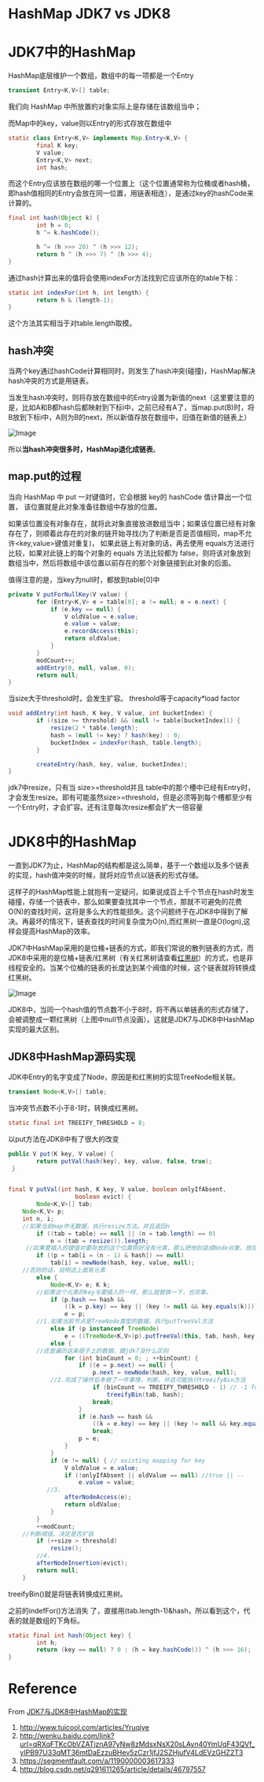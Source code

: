 # HashMap JDK7 vs JDK8 

# JDK7中的HashMap

HashMap底层维护一个数组，数组中的每一项都是一个Entry

```java
transient Entry<K,V>[] table;
```

我们向 HashMap 中所放置的对象实际上是存储在该数组当中； 



而Map中的key，value则以Entry的形式存放在数组中

```java
static class Entry<K,V> implements Map.Entry<K,V> {
        final K key;
        V value;
        Entry<K,V> next;
        int hash;
```



而这个Entry应该放在数组的哪一个位置上（这个位置通常称为位桶或者hash桶，即hash值相同的Entry会放在同一位置，用链表相连），是通过key的hashCode来计算的。

```java
final int hash(Object k) {
        int h = 0;
        h ^= k.hashCode();

        h ^= (h >>> 20) ^ (h >>> 12);
        return h ^ (h >>> 7) ^ (h >>> 4);
}
```



通过hash计算出来的值将会使用indexFor方法找到它应该所在的table下标：

```java
static int indexFor(int h, int length) {
        return h & (length-1);
}
```

这个方法其实相当于对table.length取模。



## hash冲突

当两个key通过hashCode计算相同时，则发生了hash冲突(碰撞)，HashMap解决hash冲突的方式是用链表。

当发生hash冲突时，则将存放在数组中的Entry设置为新值的next（这里要注意的是，比如A和B都hash后都映射到下标i中，之前已经有A了，当map.put(B)时，将B放到下标i中，A则为B的next，所以新值存放在数组中，旧值在新值的链表上）

![Image]()

所以**当hash冲突很多时，HashMap退化成链表**。



## map.put的过程

当向 HashMap 中 put 一对键值时，它会根据 key的 hashCode 值计算出一个位置， 该位置就是此对象准备往数组中存放的位置。 

如果该位置没有对象存在，就将此对象直接放进数组当中；如果该位置已经有对象存在了，则顺着此存在的对象的链开始寻找(为了判断是否是否值相同，map不允许&lt;key,value&gt;键值对重复)， 如果此链上有对象的话，再去使用 equals方法进行比较，如果对此链上的每个对象的 equals 方法比较都为 false，则将该对象放到数组当中，然后将数组中该位置以前存在的那个对象链接到此对象的后面。



值得注意的是，当key为null时，都放到table[0]中

```java
private V putForNullKey(V value) {
        for (Entry<K,V> e = table[0]; e != null; e = e.next) {
            if (e.key == null) {
                V oldValue = e.value;
                e.value = value;
                e.recordAccess(this);
                return oldValue;
            }
        }
        modCount++;
        addEntry(0, null, value, 0);
        return null;
}
```



当size大于threshold时，会发生扩容。 threshold等于capacity*load factor

```java
void addEntry(int hash, K key, V value, int bucketIndex) {
        if ((size >= threshold) && (null != table[bucketIndex])) {
            resize(2 * table.length);
            hash = (null != key) ? hash(key) : 0;
            bucketIndex = indexFor(hash, table.length);
        }

        createEntry(hash, key, value, bucketIndex);
}
```

jdk7中resize，只有当 size>=threshold并且 table中的那个槽中已经有Entry时，才会发生resize。即有可能虽然size>=threshold，但是必须等到每个槽都至少有一个Entry时，才会扩容。还有注意每次resize都会扩大一倍容量



# JDK8中的HashMap

一直到JDK7为止，HashMap的结构都是这么简单，基于一个数组以及多个链表的实现，hash值冲突的时候，就将对应节点以链表的形式存储。



这样子的HashMap性能上就抱有一定疑问，如果说成百上千个节点在hash时发生碰撞，存储一个链表中，那么如果要查找其中一个节点，那就不可避免的花费O(N)的查找时间，这将是多么大的性能损失。这个问题终于在JDK8中得到了解决。再最坏的情况下，链表查找的时间复杂度为O(n),而红黑树一直是O(logn),这样会提高HashMap的效率。



JDK7中HashMap采用的是位桶+链表的方式，即我们常说的散列链表的方式，而JDK8中采用的是位桶+链表/红黑树（有关红黑树请查看[红黑树](http://my.oschina.net/hosee/blog/618828)）的方式，也是非线程安全的。当某个位桶的链表的长度达到某个阀值的时候，这个链表就将转换成红黑树。

![Image]()

JDK8中，当同一个hash值的节点数不小于8时，将不再以单链表的形式存储了，会被调整成一颗红黑树（上图中null节点没画）。这就是JDK7与JDK8中HashMap实现的最大区别。



## JDK8中HashMap源码实现

JDK中Entry的名字变成了Node，原因是和红黑树的实现TreeNode相关联。

```java
transient Node<K,V>[] table;
```

当冲突节点数不小于8-1时，转换成红黑树。

```java
static final int TREEIFY_THRESHOLD = 8;
```

以put方法在JDK8中有了很大的改变

```java
public V put(K key, V value) {
        return putVal(hash(key), key, value, false, true);
 }


final V putVal(int hash, K key, V value, boolean onlyIfAbsent,
                   boolean evict) {
        Node<K,V>[] tab;
	Node<K,V> p; 
	int n, i;
	//如果当前map中无数据，执行resize方法。并且返回n
        if ((tab = table) == null || (n = tab.length) == 0)
            n = (tab = resize()).length;
	 //如果要插入的键值对要存放的这个位置刚好没有元素，那么把他封装成Node对象，放在这个位置上就完事了
        if ((p = tab[i = (n - 1) & hash]) == null)
            tab[i] = newNode(hash, key, value, null);
	//否则的话，说明这上面有元素
        else {
            Node<K,V> e; K k;
	    //如果这个元素的key与要插入的一样，那么就替换一下，也完事。
            if (p.hash == hash &&
                ((k = p.key) == key || (key != null && key.equals(k))))
                e = p;
	    //1.如果当前节点是TreeNode类型的数据，执行putTreeVal方法
            else if (p instanceof TreeNode)
                e = ((TreeNode<K,V>)p).putTreeVal(this, tab, hash, key, value);
            else {
		//还是遍历这条链子上的数据，跟jdk7没什么区别
                for (int binCount = 0; ; ++binCount) {
                    if ((e = p.next) == null) {
                        p.next = newNode(hash, key, value, null);
			//2.完成了操作后多做了一件事情，判断，并且可能执行treeifyBin方法
                        if (binCount >= TREEIFY_THRESHOLD - 1) // -1 for 1st
                            treeifyBin(tab, hash);
                        break;
                    }
                    if (e.hash == hash &&
                        ((k = e.key) == key || (key != null && key.equals(k))))
                        break;
                    p = e;
                }
            }
            if (e != null) { // existing mapping for key
                V oldValue = e.value;
                if (!onlyIfAbsent || oldValue == null) //true || --
                    e.value = value;
		   //3.
                afterNodeAccess(e);
                return oldValue;
            }
        }
        ++modCount;
	//判断阈值，决定是否扩容
        if (++size > threshold)
            resize();
	    //4.
        afterNodeInsertion(evict);
        return null;
    }
```

treeifyBin()就是将链表转换成红黑树。

之前的indefFor()方法消失 了，直接用(tab.length-1)&hash，所以看到这个，代表的就是数组的下角标。

```java
static final int hash(Object key) {
        int h;
        return (key == null) ? 0 : (h = key.hashCode()) ^ (h >>> 16);
}
```







# Reference 

From [JDK7与JDK8中HashMap的实现](https://my.oschina.net/hosee/blog/618953) 

1. http://www.tuicool.com/articles/Yruqiye
2. http://wenku.baidu.com/link?url=qRXqFTKcObVZATjznA97yNw8zMdsxNsX20sLAyn40YmUqF43QVf_yIPB97U33qMT36mtDaEzzuBHev5zCzr1jfJ2SZHjufV4LdEVzGHZ2T3
3. https://segmentfault.com/a/1190000003617333
4. http://blog.csdn.net/q291611265/article/details/46797557
